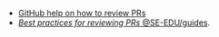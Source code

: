 <panel header="{{ icon_resource }} Resources" expanded>

* [GitHub help on how to review PRs](https://help.github.com/en/articles/about-pull-request-reviews)
* [_Best practices for reviewing PRs_ @SE-EDU/guides](https://se-education.org/guides/guidelines/PRs-reviewing.html).

</panel>
